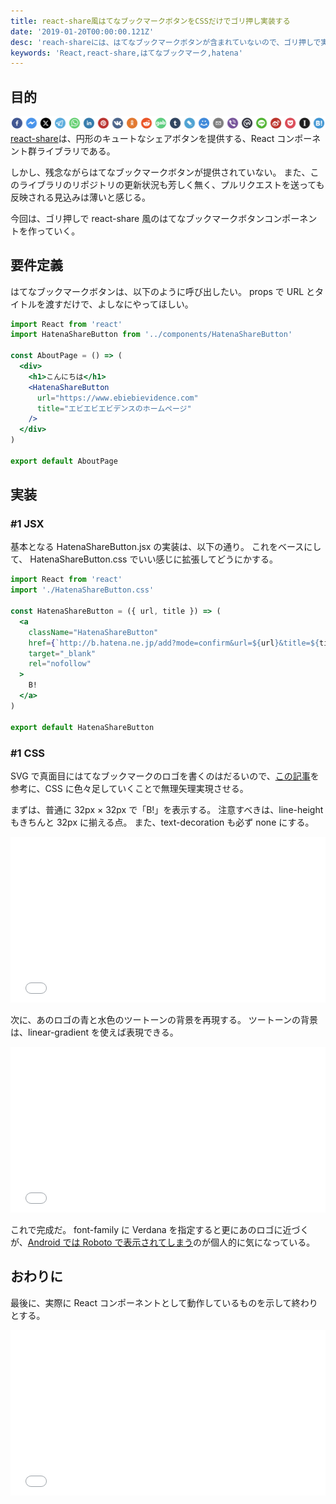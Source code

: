 ```yaml
---
title: react-share風はてなブックマークボタンをCSSだけでゴリ押し実装する
date: '2019-01-20T00:00:00.121Z'
desc: 'reach-shareには、はてなブックマークボタンが含まれていないので、ゴリ押しで実装する'
keywords: 'React,react-share,はてなブックマーク,hatena'
---
```


## 目的

![react-shareのボタン一覧](https://raw.githubusercontent.com/nygardk/react-share/HEAD/example.png)
[react-share](https://www.npmjs.com/package/react-share)は、円形のキュートなシェアボタンを提供する、React コンポーネント群ライブラリである。

しかし、残念ながらはてなブックマークボタンが提供されていない。
また、このライブラリのリポジトリの更新状況も芳しく無く、プルリクエストを送っても反映される見込みは薄いと感じる。

今回は、ゴリ押しで react-share 風のはてなブックマークボタンコンポーネントを作っていく。

## 要件定義

はてなブックマークボタンは、以下のように呼び出したい。
props で URL とタイトルを渡すだけで、よしなにやってほしい。

```jsx
import React from 'react'
import HatenaShareButton from '../components/HatenaShareButton'

const AboutPage = () => (
  <div>
    <h1>こんにちは</h1>
    <HatenaShareButton
      url="https://www.ebiebievidence.com"
      title="エビエビエビデンスのホームページ"
    />
  </div>
)

export default AboutPage
```

## 実装

### #1 JSX

基本となる HatenaShareButton.jsx の実装は、以下の通り。
これをベースにして、 HatenaShareButton.css でいい感じに拡張してどうにかする。

```jsx
import React from 'react'
import './HatenaShareButton.css'

const HatenaShareButton = ({ url, title }) => (
  <a
    className="HatenaShareButton"
    href={`http://b.hatena.ne.jp/add?mode=confirm&url=${url}&title=${title}`}
    target="_blank"
    rel="nofollow"
  >
    B!
  </a>
)

export default HatenaShareButton
```

### #1 CSS

SVG で真面目にはてなブックマークのロゴを書くのはだるいので、[この記事](https://hayashikejinan.com/webwork/css/913/)を参考に、CSS に色々足していくことで無理矢理実現させる。

まずは、普通に 32px × 32px で「B!」を表示する。
注意すべきは、line-height もきちんと 32px に揃える点。
また、text-decoration も必ず none にする。

<iframe height="265" style="width: 100%;" scrolling="no" title="HatenaShareButton #1" src="//codepen.io/KAWASEMI_SEVEN/embed/LMwjpV/?height=265&theme-id=0&default-tab=css,result" frameborder="no" allowtransparency="true" allowfullscreen="true">
  See the Pen <a href='https://codepen.io/KAWASEMI_SEVEN/pen/LMwjpV/'>HatenaShareButton #1</a> by EbiEbiEvidence
  (<a href='https://codepen.io/KAWASEMI_SEVEN'>@KAWASEMI_SEVEN</a>) on <a href='https://codepen.io'>CodePen</a>.
</iframe>

次に、あのロゴの青と水色のツートーンの背景を再現する。
ツートーンの背景は、linear-gradient を使えば表現できる。

<iframe height="265" style="width: 100%;" scrolling="no" title="HatenaShareButton #2" src="//codepen.io/KAWASEMI_SEVEN/embed/NeQvgz/?height=265&theme-id=0&default-tab=css,result" frameborder="no" allowtransparency="true" allowfullscreen="true">
  See the Pen <a href='https://codepen.io/KAWASEMI_SEVEN/pen/NeQvgz/'>HatenaShareButton #2</a> by EbiEbiEvidence
  (<a href='https://codepen.io/KAWASEMI_SEVEN'>@KAWASEMI_SEVEN</a>) on <a href='https://codepen.io'>CodePen</a>.
</iframe>

これで完成だ。
font-family に Verdana を指定すると更にあのロゴに近づくが、[Android では Roboto で表示されてしまう](https://www.mirucon.com/2017/03/04/android-font-family/)のが個人的に気になっている。

## おわりに

最後に、実際に React コンポーネントとして動作しているものを示して終わりとする。

<iframe height="265" style="width: 100%;" scrolling="no" title="HatenaShareButton" src="//codepen.io/KAWASEMI_SEVEN/embed/wRVqyj/?height=265&theme-id=0&default-tab=js,result" frameborder="no" allowtransparency="true" allowfullscreen="true">
  See the Pen <a href='https://codepen.io/KAWASEMI_SEVEN/pen/wRVqyj/'>HatenaShareButton</a> by EbiEbiEvidence
  (<a href='https://codepen.io/KAWASEMI_SEVEN'>@KAWASEMI_SEVEN</a>) on <a href='https://codepen.io'>CodePen</a>.
</iframe>
